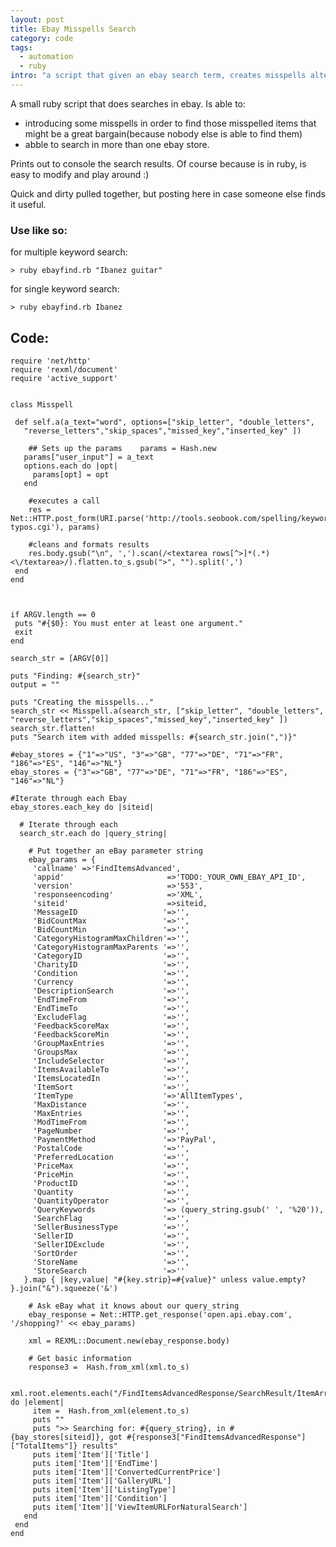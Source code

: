 ```yaml
--- 
layout: post
title: Ebay Misspells Search
category: code
tags:
  - automation
  - ruby
intro: "a script that given an ebay search term, creates misspells alternatives and then executes an (ebay)search. becuase sometimes great bargains can be found from misspells items"
---
```


A small ruby script that does searches in ebay. Is able to:

 - introducing some misspells in order to find those misspelled items that might be a great bargain(because nobody else is able to find them)
 - abble to search in more than one ebay store.

Prints out to console the search results. Of course because is in ruby, is easy to modify and play around :)

Quick and dirty pulled together, but posting here in case someone else finds it useful.

### Use like so:

for multiple keyword search:

	> ruby ebayfind.rb "Ibanez guitar"

for single keyword search:

	> ruby ebayfind.rb Ibanez

## Code:

	require 'net/http'
	require 'rexml/document'
	require 'active_support'


	class Misspell

	 def self.a(a_text="word", options=["skip_letter", "double_letters",
	   "reverse_letters","skip_spaces","missed_key","inserted_key" ])

	    ## Sets up the params    params = Hash.new
	   params["user_input"] = a_text
	   options.each do |opt|
	     params[opt] = opt
	   end

	    #executes a call    
	    res = Net::HTTP.post_form(URI.parse('http://tools.seobook.com/spelling/keywords-typos.cgi'), params)

	    #cleans and formats results    
	    res.body.gsub("\n", ',').scan(/<textarea rows[^>]*(.*)<\/textarea>/).flatten.to_s.gsub(">", "").split(',')
	 end
	end



	if ARGV.length == 0
	 puts "#{$0}: You must enter at least one argument."
	 exit
	end

	search_str = [ARGV[0]]

	puts "Finding: #{search_str}"
	output = ""

	puts "Creating the misspells..."
	search_str << Misspell.a(search_str, ["skip_letter", "double_letters", "reverse_letters","skip_spaces","missed_key","inserted_key" ])
	search_str.flatten!
	puts "Search item with added misspells: #{search_str.join(",")}"

	#ebay_stores = {"1"=>"US", "3"=>"GB", "77"=>"DE", "71"=>"FR", "186"=>"ES", "146"=>"NL"}
	ebay_stores = {"3"=>"GB", "77"=>"DE", "71"=>"FR", "186"=>"ES", "146"=>"NL"}

	#Iterate through each Ebay 
	ebay_stores.each_key do |siteid|

	  # Iterate through each  
	  search_str.each do |query_string|

	    # Put together an eBay parameter string    
	    ebay_params = {
	     'callname' =>'FindItemsAdvanced',
	     'appid'                       =>'TODO:_YOUR_OWN_EBAY_API_ID',
	     'version'                     =>'553',
	     'responseencoding'            =>'XML',
	     'siteid'                      =>siteid,
	     'MessageID                   '=>'',
	     'BidCountMax                 '=>'',
	     'BidCountMin                 '=>'',
	     'CategoryHistogramMaxChildren'=>'',
	     'CategoryHistogramMaxParents '=>'',
	     'CategoryID                  '=>'',
	     'CharityID                   '=>'',
	     'Condition                   '=>'',
	     'Currency                    '=>'',
	     'DescriptionSearch           '=>'',
	     'EndTimeFrom                 '=>'',
	     'EndTimeTo                   '=>'',
	     'ExcludeFlag                 '=>'',
	     'FeedbackScoreMax            '=>'',
	     'FeedbackScoreMin            '=>'',
	     'GroupMaxEntries             '=>'',
	     'GroupsMax                   '=>'',
	     'IncludeSelector             '=>'',
	     'ItemsAvailableTo            '=>'',
	     'ItemsLocatedIn              '=>'',
	     'ItemSort                    '=>'',
	     'ItemType                    '=>'AllItemTypes',
	     'MaxDistance                 '=>'',
	     'MaxEntries                  '=>'',
	     'ModTimeFrom                 '=>'',
	     'PageNumber                  '=>'',
	     'PaymentMethod               '=>'PayPal',
	     'PostalCode                  '=>'',
	     'PreferredLocation           '=>'',
	     'PriceMax                    '=>'',
	     'PriceMin                    '=>'',
	     'ProductID                   '=>'',
	     'Quantity                    '=>'',
	     'QuantityOperator            '=>'',
	     'QueryKeywords               '=> (query_string.gsub(' ', '%20')),
	     'SearchFlag                  '=>'',
	     'SellerBusinessType          '=>'',
	     'SellerID                    '=>'',
	     'SellerIDExclude             '=>'',
	     'SortOrder                   '=>'',
	     'StoreName                   '=>'',
	     'StoreSearch                 '=>''
	   }.map { |key,value| "#{key.strip}=#{value}" unless value.empty? }.join("&").squeeze('&')

	    # Ask eBay what it knows about our query_string    
	    ebay_response = Net::HTTP.get_response('open.api.ebay.com', '/shopping?' << ebay_params)

	    xml = REXML::Document.new(ebay_response.body)

	    # Get basic information    
	    response3 =  Hash.from_xml(xml.to_s)

	   xml.root.elements.each("/FindItemsAdvancedResponse/SearchResult/ItemArray/Item") do |element|
	     item =  Hash.from_xml(element.to_s)
	     puts ""
	     puts ">> Searching for: #{query_string}, in #{bay_stores[siteid]}, got #{response3["FindItemsAdvancedResponse"]["TotalItems"]} results"
	     puts item['Item']['Title']
	     puts item['Item']['EndTime']
	     puts item['Item']['ConvertedCurrentPrice']
	     puts item['Item']['GalleryURL']
	     puts item['Item']['ListingType']
	     puts item['Item']['Condition']
	     puts item['Item']['ViewItemURLForNaturalSearch']
	   end
	 end
	end
